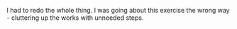 I had to redo the whole thing. I was going about this exercise the wrong way - cluttering up the works with unneeded steps.
